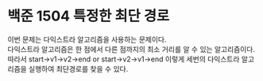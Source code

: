 # 백준 1504 특정한 최단 경로

이번 문제는 다익스트라 알고리즘을 사용하는 문제이다. <br>
다익스트라 알고리즘은 한 점에서 다른 점까지의 최소 거리를 알 수 있는 알고리즘이다.<br>
따라서 start->v1->v2->end or start->v2->v1->end 이렇게 세번의 다익스트라 알고리즘을 실행하여 최단경로를 찾을 수 있다.
